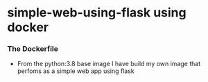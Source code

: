 # simple-web-using-flask using docker 

### The Dockerfile

* From the python:3.8 base image I have build my own image that perfoms as a simple web app using flask



